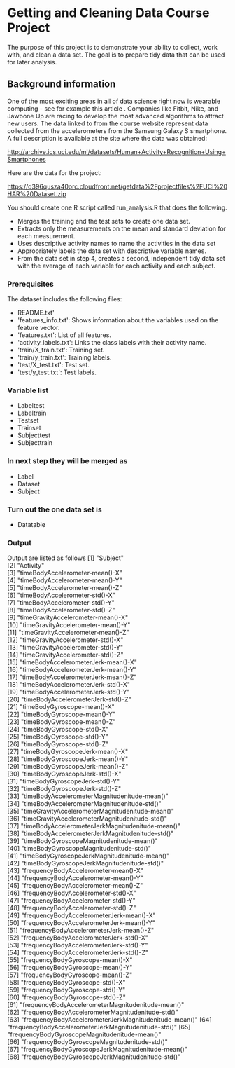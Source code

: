 # Getting and Cleaning Data Course Project

The purpose of this project is to demonstrate your ability to collect, work with, and clean a data set. The goal is to prepare tidy data that can be used for later analysis.

## Background information

One of the most exciting areas in all of data science right now is wearable computing - see for example this article . Companies like Fitbit, Nike, and Jawbone Up are racing to develop the most advanced algorithms to attract new users. The data linked to from the course website represent data collected from the accelerometers from the Samsung Galaxy S smartphone. A full description is available at the site where the data was obtained:

http://archive.ics.uci.edu/ml/datasets/Human+Activity+Recognition+Using+Smartphones

Here are the data for the project:

https://d396qusza40orc.cloudfront.net/getdata%2Fprojectfiles%2FUCI%20HAR%20Dataset.zip

You should create one R script called run_analysis.R that does the following.

- Merges the training and the test sets to create one data set.
- Extracts only the measurements on the mean and standard deviation for each measurement.
- Uses descriptive activity names to name the activities in the data set
- Appropriately labels the data set with descriptive variable names.
- From the data set in step 4, creates a second, independent tidy data set with the average of each variable for each activity and each subject.


### Prerequisites

The dataset includes the following files:

- README.txt'
- 'features_info.txt': Shows information about the variables used on the feature vector.
- 'features.txt': List of all features.
- 'activity_labels.txt': Links the class labels with their activity name.
- 'train/X_train.txt': Training set.
- 'train/y_train.txt': Training labels.
- 'test/X_test.txt': Test set.
- 'test/y_test.txt': Test labels.

### Variable list
- Labeltest 
- Labeltrain
- Testset
- Trainset
- Subjecttest
- Subjecttrain

### In next step they will be merged as
- Label 
- Dataset
- Subject

### Turn out the one data set is 
- Datatable


### Output

Output are listed as follows
 [1] "Subject"                                             
 [2] "Activity"                                            
 [3] "timeBodyAccelerometer-mean()-X"                      
 [4] "timeBodyAccelerometer-mean()-Y"                      
 [5] "timeBodyAccelerometer-mean()-Z"                      
 [6] "timeBodyAccelerometer-std()-X"                       
 [7] "timeBodyAccelerometer-std()-Y"                       
 [8] "timeBodyAccelerometer-std()-Z"                       
 [9] "timeGravityAccelerometer-mean()-X"                   
[10] "timeGravityAccelerometer-mean()-Y"                   
[11] "timeGravityAccelerometer-mean()-Z"                   
[12] "timeGravityAccelerometer-std()-X"                    
[13] "timeGravityAccelerometer-std()-Y"                    
[14] "timeGravityAccelerometer-std()-Z"                    
[15] "timeBodyAccelerometerJerk-mean()-X"                  
[16] "timeBodyAccelerometerJerk-mean()-Y"                  
[17] "timeBodyAccelerometerJerk-mean()-Z"                  
[18] "timeBodyAccelerometerJerk-std()-X"                   
[19] "timeBodyAccelerometerJerk-std()-Y"                   
[20] "timeBodyAccelerometerJerk-std()-Z"                   
[21] "timeBodyGyroscope-mean()-X"                          
[22] "timeBodyGyroscope-mean()-Y"                          
[23] "timeBodyGyroscope-mean()-Z"                          
[24] "timeBodyGyroscope-std()-X"                           
[25] "timeBodyGyroscope-std()-Y"                           
[26] "timeBodyGyroscope-std()-Z"                           
[27] "timeBodyGyroscopeJerk-mean()-X"                      
[28] "timeBodyGyroscopeJerk-mean()-Y"                      
[29] "timeBodyGyroscopeJerk-mean()-Z"                      
[30] "timeBodyGyroscopeJerk-std()-X"                       
[31] "timeBodyGyroscopeJerk-std()-Y"                       
[32] "timeBodyGyroscopeJerk-std()-Z"                       
[33] "timeBodyAccelerometerMagnitudenitude-mean()"         
[34] "timeBodyAccelerometerMagnitudenitude-std()"          
[35] "timeGravityAccelerometerMagnitudenitude-mean()"      
[36] "timeGravityAccelerometerMagnitudenitude-std()"       
[37] "timeBodyAccelerometerJerkMagnitudenitude-mean()"     
[38] "timeBodyAccelerometerJerkMagnitudenitude-std()"      
[39] "timeBodyGyroscopeMagnitudenitude-mean()"             
[40] "timeBodyGyroscopeMagnitudenitude-std()"              
[41] "timeBodyGyroscopeJerkMagnitudenitude-mean()"         
[42] "timeBodyGyroscopeJerkMagnitudenitude-std()"          
[43] "frequencyBodyAccelerometer-mean()-X"                 
[44] "frequencyBodyAccelerometer-mean()-Y"                 
[45] "frequencyBodyAccelerometer-mean()-Z"                 
[46] "frequencyBodyAccelerometer-std()-X"                  
[47] "frequencyBodyAccelerometer-std()-Y"                  
[48] "frequencyBodyAccelerometer-std()-Z"                  
[49] "frequencyBodyAccelerometerJerk-mean()-X"             
[50] "frequencyBodyAccelerometerJerk-mean()-Y"             
[51] "frequencyBodyAccelerometerJerk-mean()-Z"             
[52] "frequencyBodyAccelerometerJerk-std()-X"              
[53] "frequencyBodyAccelerometerJerk-std()-Y"              
[54] "frequencyBodyAccelerometerJerk-std()-Z"              
[55] "frequencyBodyGyroscope-mean()-X"                     
[56] "frequencyBodyGyroscope-mean()-Y"                     
[57] "frequencyBodyGyroscope-mean()-Z"                     
[58] "frequencyBodyGyroscope-std()-X"                      
[59] "frequencyBodyGyroscope-std()-Y"                      
[60] "frequencyBodyGyroscope-std()-Z"                      
[61] "frequencyBodyAccelerometerMagnitudenitude-mean()"    
[62] "frequencyBodyAccelerometerMagnitudenitude-std()"     
[63] "frequencyBodyAccelerometerJerkMagnitudenitude-mean()"
[64] "frequencyBodyAccelerometerJerkMagnitudenitude-std()" 
[65] "frequencyBodyGyroscopeMagnitudenitude-mean()"        
[66] "frequencyBodyGyroscopeMagnitudenitude-std()"         
[67] "frequencyBodyGyroscopeJerkMagnitudenitude-mean()"    
[68] "frequencyBodyGyroscopeJerkMagnitudenitude-std()"



